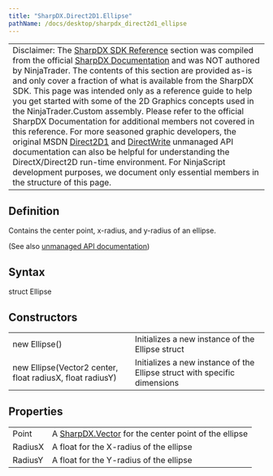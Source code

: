 ```yaml
---
title: "SharpDX.Direct2D1.Ellipse"
pathName: /docs/desktop/sharpdx_direct2d1_ellipse
---
```


|  |
| --- |
| Disclaimer: The [SharpDX SDK Reference](/docs/desktop/sharpdx_sdk_reference) section was compiled from the official [SharpDX Documentation](http://sharpdx.org/) and was NOT authored by NinjaTrader.  The contents of this section are provided as-is and only cover a fraction of what is available from the SharpDX SDK.  This page was intended only as a reference guide to help you get started with some of the 2D Graphics concepts used in the NinjaTrader.Custom assembly.  Please refer to the official SharpDX Documentation for additional members not covered in this reference.  For more seasoned graphic developers, the original MSDN [Direct2D1](https://msdn.microsoft.com/en-us/library/windows/desktop/dd370990.aspx) and [DirectWrite](https://msdn.microsoft.com/en-us/library/windows/desktop/dd368038.aspx) unmanaged API documentation can also be helpful for understanding the DirectX/Direct2D run-time environment. For NinjaScript development purposes, we document only essential members in the structure of this page. |

## Definition

Contains the center point, x-radius, and y-radius of an ellipse.

(See also [unmanaged API documentation](http://msdn.microsoft.com/en-us/library/dd368097.aspx))

## Syntax

struct Ellipse

## Constructors

|  |  |
| --- | --- |
| new Ellipse() | Initializes a new instance of the Ellipse struct |
| new Ellipse(Vector2 center, float radiusX, float radiusY) | Initializes a new instance of the Ellipse struct with specific dimensions |

## Properties

|  |  |
| --- | --- |
| Point | A [SharpDX.Vector](/docs/desktop/sharpdx_vector2) for the center point of the ellipse |
| RadiusX | A float for the X-radius of the ellipse |
| RadiusY | A float for the Y-radius of the ellipse |

